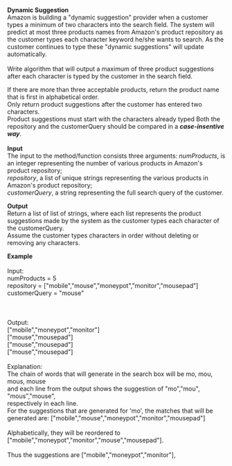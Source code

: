 **Dynamic Suggestion**<br/>
Amazon is building a "dynamic suggestion" provider when a customer types a minimum of two characters
into the search field. The system will predict at most three products names from Amazon's product repository
 as the customer types each character keyword he/she  wants to search. As the customer continues to type
 these "dynamic suggestions" will update automatically.<br/><br/>
Write algorithm that will output a maximum of three product suggestions after each character
is typed by the customer in the search field.

If there are more than three acceptable products, return the product name that is first in alphabetical order.<br/>
Only return product suggestions after the customer has entered two characters.<br/>
Product suggestions must start with the characters already typed Both the repository
and the customerQuery should be compared  in a ***case-insentive way***.<br/><br/>
**Input**<br/>
The input to the method/function consists three arguments:
_numProducts_, is an integer representing the number of various products in Amazon's product repository;<br/>
_repository_, a list of unique strings representing the various products in Amazon's product repository;<br/>
_customerQuery_, a string representing the full search query of the customer.

**Output**<br/>
Return a list of list of strings, where each list represents the product suggestions made by the system
as the customer types each character of the customerQuery.<br/>
Assume the customer types characters in order without deleting or removing any characters.

**Example**<br/><br/>
Input:<br/>
numProducts = 5<br/>
repository = ["mobile","mouse","moneypot","monitor","mousepad"]<br/>
customerQuery = "mouse"<br/><br/>
<br/><br/>
Output:<br/>
["mobile","moneypot","monitor"]<br/>
["mouse","mousepad"]<br/>
["mouse","mousepad"]<br/>
["mouse","mousepad"]
<br/><br/>
Explanation:<br/>
The chain of words that will generate in the search box will be mo, mou, mous, mouse<br/>
and each line from the output shows the suggestion of "mo","mou", "mous","mouse",<br/>
respectively in each line.<br/>
For the suggestions that are generated for 'mo', the matches that will be generated are:
["mobile","mouse","moneypot","monitor","mousepad"]<br/><br/>
Alphabetically, they will be reordered to ["mobile","moneypot","monitor","mouse","mousepad"]. <br/><br/>
Thus the suggestions are ["mobile","moneypot","monitor"],
